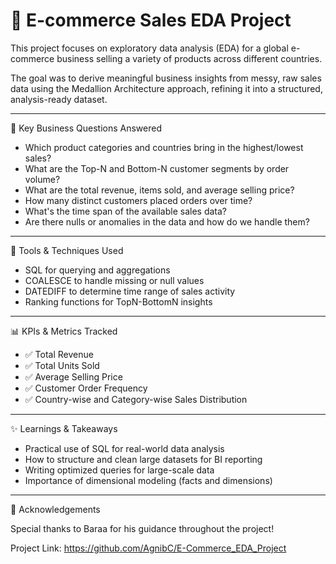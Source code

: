 # 🛒 E-commerce Sales EDA Project

This project focuses on exploratory data analysis (EDA) for a global e-commerce business selling a variety of products across different countries.

The goal was to derive meaningful business insights from messy, raw sales data using the Medallion Architecture approach, refining it into a structured, analysis-ready dataset.

---

 🧠 Key Business Questions Answered

- Which product categories and countries bring in the highest/lowest sales?
- What are the Top-N and Bottom-N customer segments by order volume?
- What are the total revenue, items sold, and average selling price?
- How many distinct customers placed orders over time?
- What's the time span of the available sales data?
- Are there nulls or anomalies in the data and how do we handle them?

---

 🔧 Tools & Techniques Used

- SQL for querying and aggregations
- COALESCE to handle missing or null values
- DATEDIFF to determine time range of sales activity
- Ranking functions for TopN-BottomN insights

---

 📊 KPIs & Metrics Tracked

- ✅ Total Revenue  
- ✅ Total Units Sold  
- ✅ Average Selling Price  
- ✅ Customer Order Frequency  
- ✅ Country-wise and Category-wise Sales Distribution  

---

 ✨ Learnings & Takeaways

- Practical use of SQL for real-world data analysis
- How to structure and clean large datasets for BI reporting
- Writing optimized queries for large-scale data
- Importance of dimensional modeling (facts and dimensions)

---

 🙌 Acknowledgements

Special thanks to Baraa for his guidance throughout the project!

Project Link: https://github.com/AgnibC/E-Commerce_EDA_Project

